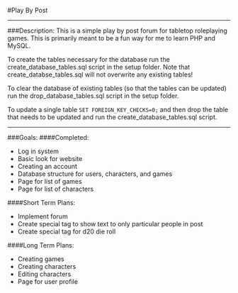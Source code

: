 #Play By Post

---
###Description:
This is a simple play by post forum for tabletop roleplaying games.
This is primarily meant to be a fun way for me to learn PHP and MySQL.  

To create the tables necessary for the database run
the create_database_tables.sql script in the setup folder.
Note that create_databse_tables.sql will not overwrite any existing tables!  

To clear the database of existing tables (so that the tables can be updated)
run the drop_database_tables.sql script in the setup folder.  

To update a single table `SET FOREIGN_KEY_CHECKS=0;` and then drop the table
that needs to be updated and run the create_database_tables.sql script.

---
###Goals:
####Completed:
* Log in system
* Basic look for website
* Creating an account
* Database structure for users, characters, and games
* Page for list of games
* Page for list of characters


####Short Term Plans:
* Implement forum
* Create special tag to show text to only particular people in post
* Create special tag for d20 die roll

####Long Term Plans:
* Creating games
* Creating characters
* Editing characters
* Page for user profile
